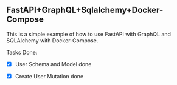 ## FastAPI+GraphQL+Sqlalchemy+Docker-Compose

This is a simple example of how to use FastAPI with GraphQL and SQLAlchemy with Docker-Compose.

Tasks Done:

- [x] User Schema and Model done
- [x] Create User Mutation done


